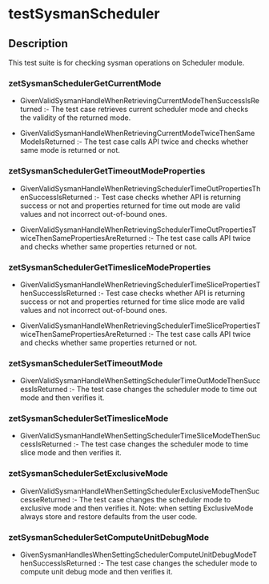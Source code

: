 # testSysmanScheduler

## Description

This test suite is for checking sysman operations on Scheduler module.

### zetSysmanSchedulerGetCurrentMode

* GivenValidSysmanHandleWhenRetrievingCurrentModeThenSuccessIsReturned :- The test case retrieves current scheduler mode and checks the validity of the returned mode.

* GivenValidSysmanHandleWhenRetrievingCurrentModeTwiceThenSameModeIsReturned :- The test case calls API twice and checks whether same mode is returned or not.

### zetSysmanSchedulerGetTimeoutModeProperties

* GivenValidSysmanHandleWhenRetrievingSchedulerTimeOutPropertiesThenSuccessIsReturned :- Test case checks whether API is returning success or not and properties returned for time out mode are valid values and not incorrect out-of-bound ones.

* GivenValidSysmanHandleWhenRetrievingSchedulerTimeOutPropertiesTwiceThenSamePropertiesAreReturned :- The test case calls API twice and checks whether same properties returned or not.

### zetSysmanSchedulerGetTimesliceModeProperties

* GivenValidSysmanHandleWhenRetrievingSchedulerTimeSlicePropertiesThenSuccessIsReturned :- Test case checks whether API is returning success or not and properties returned for time slice mode are valid values and not incorrect out-of-bound ones.

* GivenValidSysmanHandleWhenRetrievingSchedulerTimeSlicePropertiesTwiceThenSamePropertiesAreReturned :- The test case calls API twice and checks whether same properties returned or not.

### zetSysmanSchedulerSetTimeoutMode

* GivenValidSysmanHandleWhenSettingSchedulerTimeOutModeThenSuccessIsReturned :- The test case changes the scheduler mode to time out mode and then verifies it.

### zetSysmanSchedulerSetTimesliceMode

* GivenValidSysmanHandleWhenSettingSchedulerTimeSliceModeThenSuccessIsReturned :- The test case changes the scheduler mode to time slice mode and then verifies it.

### zetSysmanSchedulerSetExclusiveMode

* GivenValidSysmanHandleWhenSettingSchedulerExclusiveModeThenSuccesseReturned :- The test case changes the scheduler mode to exclusive mode and then verifies it. 
Note: when setting ExclusiveMode always store and restore defaults from the user code.

### zetSysmanSchedulerSetComputeUnitDebugMode

* GivenSysmanHandlesWhenSettingSchedulerComputeUnitDebugModeThenSuccessIsReturned :- The test case changes the scheduler mode to compute unit debug mode and then verifies it.
